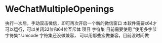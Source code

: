 # WeChatMultipleOpenings

执行一次后，手动双击微信，即可再次开启一个新的微信窗口
本软件需要x64才可以运行，可以关闭32位和64位互斥体
项目 字符集 目前需要使用 ”使用多字节字符集“  Unicode 字符集还没做兼容，
可以用那些宏做兼容，目前没时间做

